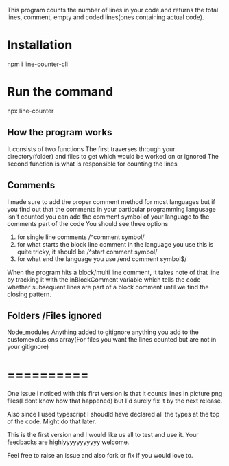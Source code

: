 This program counts the number of lines in your code and returns the total lines, comment, empty and coded lines(ones containing actual code).


# Installation 
npm i line-counter-cli

# Run the command
npx line-counter

## How the program works
It consists of two functions
The first traverses through your directory(folder) and files to get which would be worked on or ignored
The second function is what is responsible for counting the lines


## Comments
I made sure to add the proper comment method for most languages but if you find out that the comments in your particular
programming langusage isn't counted you can add the comment symbol of your language to the comments part of the code
You should see three options 
1. for single line comments /^comment symbol/
2. for what starts the block line comment in the language you use 
   this is quite tricky, it should be /^start comment symbol/
4. for what end the language you use /end comment symbol$/

When the program hits a block/multi line comment, it takes note of that line by tracking it with the inBlockComment
variable which tells the code whether subsequent lines are part of a block comment until we find the closing pattern.


## Folders /Files ignored
Node_modules
Anything added to gitignore
anything you add to the customexclusions array(For files you want the lines counted but are not in your gitignore)




# ==========
One issue i noticed with this first version is that it counts lines in picture png files(I dont know how that happened)
but I'd surely fix it by the next release.

Also since I used typescript I shoudld have declared all the types at the top of the code.
Might do that later.

This is the first version and I would like us all to test and use it.
Your feedbacks are highlyyyyyyyyyyy welcome.

Feel free to raise an issue and also fork or fix if you would love to.
